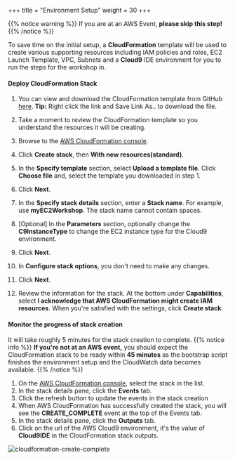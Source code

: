 +++
title = "Environment Setup"
weight = 30
+++

{{% notice warning %}}
If you are at an AWS Event, **please skip this step!**
{{% /notice %}}

To save time on the initial setup, a **CloudFormation** template will be used to create  various supporting resources including IAM policies and roles, EC2 Launch Template, VPC, Subnets and a **Cloud9** IDE environment for you to run the steps for the workshop in.

#### Deploy CloudFormation Stack

1. You can view and download the CloudFormation template from GitHub [here](https://raw.githubusercontent.com/awslabs/ec2-spot-workshops/master/content/efficient-and-resilient-ec2-auto-scaling/files/efficient-auto-scaling-quickstart-cnf.yml). **Tip:** Right click the link and Save Link As.. to download the file.
                                                                            
2. Take a moment to review the CloudFormation template so you understand the resources it will be creating.

3. Browse to the [AWS CloudFormation console](https://console.aws.amazon.com/cloudformation).

4. Click **Create stack**, then **With new resources(standard)**.

5. In the **Specify template** section, select **Upload a template file**. Click **Choose file** and, select the template you downloaded in step 1.

6. Click **Next**.

7. In the **Specify stack details** section, enter a **Stack name**. For example, use **myEC2Workshop**. The stack name cannot contain spaces.

8. [Optional] In the **Parameters** section, optionally change the **C9InstanceType** to change the EC2 instance type for the Cloud9 environment.

9. Click **Next**.

10. In **Configure stack options**, you don't need to make any changes.

11. Click **Next**.

12. Review the information for the stack. At the bottom under **Capabilities**, select **I acknowledge that AWS CloudFormation might create IAM resources**. When you're satisfied with the settings, click **Create stack**.

#### Monitor the progress of stack creation

It will take roughly 5 minutes for the stack creation to complete.
{{% notice info %}}
**If you're not at an AWS event,** you should expect the CloudFormation stack to be ready within **45 minutes** as the bootstrap script finishes the environment setup and the CloudWatch data becomes available.
{{% /notice %}}


1. On the [AWS CloudFormation console](https://console.aws.amazon.com/cloudformation), select the stack in the list.
1. In the stack details pane, click the **Events** tab.
2. Click the refresh button to update the events in the stack creation
3. When AWS CloudFormation has successfully created the stack, you will see the **CREATE_COMPLETE** event at the top of the Events tab.
4. In the stack details pane, click the **Outputs** tab.
5. Click on the url of the AWS Cloud9 environment, it's the value of **Cloud9IDE** in the CloudFormation stack outputs.

![cloudformation-create-complete](/images/efficient-and-resilient-ec2-auto-scaling/cloudformation-create-complete.png)